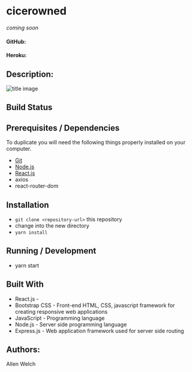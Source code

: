 # cicerowned

_coming soon_
#### GitHub: 
#### Heroku:


## Description:


![title image](/public/assets/images/#.png)

## Build Status
<!-- ![Wercker](https://img.shields.io/wercker/ci/wercker/docs.svg) -->

## Prerequisites / Dependencies
To duplicate you will need the following things properly installed on your computer.
* [Git](http://git-scm.com/)
* [Node.js](http://nodejs.org/)
* [React.js](https://reactjs.org/)
* axios 
* react-router-dom

## Installation
* `git clone <repository-url>` this repository
* change into the new directory
* `yarn install`

## Running / Development
* yarn start

## Built With
- React.js - 
- Bootstrap CSS - Front-end HTML, CSS, javascript framework for creating responsive web applications
- JavaScript - Programming language
- Node.js - Server side programming language
- Express.js - Web application framework used for server side routing


## Authors:  
Allen Welch